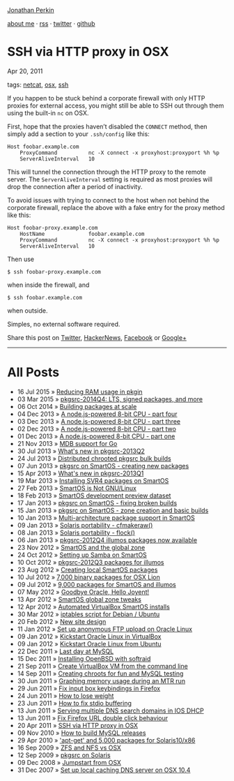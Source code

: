 [Jonathan Perkin](https://www.perkin.org.uk/)

[about me](https://www.perkin.org.uk/about.html) · [rss](https://www.perkin.org.uk/rss.xml) · [twitter](https://twitter.com/jperkin) · [github](https://github.com/jperkin)

# SSH via HTTP proxy in OSX

Apr 20, 2011

tags: [netcat](https://www.perkin.org.uk/tags/netcat.html), [osx](https://www.perkin.org.uk/tags/osx.html), [ssh](https://www.perkin.org.uk/tags/ssh.html)

If you happen to be stuck behind a corporate firewall with only HTTP proxies for external access, you might still be able to SSH out through them using the built-in `nc` on OSX.

First, hope that the proxies haven’t disabled the `CONNECT` method, then simply add a section to your `.ssh/config` like this:

```text
Host foobar.example.com
    ProxyCommand          nc -X connect -x proxyhost:proxyport %h %p
    ServerAliveInterval   10
```

This will tunnel the connection through the HTTP proxy to the remote server. The `ServerAliveInterval` setting is required as most proxies will drop the connection after a period of inactivity.

To avoid issues with trying to connect to the host when not behind the corporate firewall, replace the above with a fake entry for the proxy method like this:

```text
Host foobar-proxy.example.com
    HostName              foobar.example.com
    ProxyCommand          nc -X connect -x proxyhost:proxyport %h %p
    ServerAliveInterval   10
```

Then use

```console
$ ssh foobar-proxy.example.com
```

when inside the firewall, and

```console
$ ssh foobar.example.com
```

when outside.

Simples, no external software required.

Share this post on [Twitter](https://twitter.com/share?url=//www.perkin.org.uk/posts/ssh-via-http-proxy-in-osx.html&text=%22SSH+via+HTTP+proxy+in+OSX%22+by+%40jperkin), [HackerNews](https://news.ycombinator.com/submitlink?u=//www.perkin.org.uk/posts/ssh-via-http-proxy-in-osx.html&t=SSH+via+HTTP+proxy+in+OSX), [Facebook](https://www.facebook.com/sharer/sharer.php?u=//www.perkin.org.uk/posts/ssh-via-http-proxy-in-osx.html&t=SSH+via+HTTP+proxy+in+OSX) or [Google+](https://plus.google.com/share?url=//www.perkin.org.uk/posts/ssh-via-http-proxy-in-osx.html)

---

# All Posts

- 16 Jul 2015 » [Reducing RAM usage in pkgin](https://www.perkin.org.uk/posts/reducing-ram-usage-in-pkgin.html)
- 03 Mar 2015 » [pkgsrc-2014Q4: LTS, signed packages, and more](https://www.perkin.org.uk/posts/pkgsrc-2014Q4-lts-signed-packages-and-more.html)
- 06 Oct 2014 » [Building packages at scale](https://www.perkin.org.uk/posts/building-packages-at-scale.html)
- 04 Dec 2013 » [A node.js-powered 8-bit CPU - part four](https://www.perkin.org.uk/posts/a-nodejs-powered-8-bit-cpu-part-four.html)
- 03 Dec 2013 » [A node.js-powered 8-bit CPU - part three](https://www.perkin.org.uk/posts/a-nodejs-powered-8-bit-cpu-part-three.html)
- 02 Dec 2013 » [A node.js-powered 8-bit CPU - part two](https://www.perkin.org.uk/posts/a-nodejs-powered-8-bit-cpu-part-two.html)
- 01 Dec 2013 » [A node.js-powered 8-bit CPU - part one](https://www.perkin.org.uk/posts/a-nodejs-powered-8-bit-cpu-part-one.html)
- 21 Nov 2013 » [MDB support for Go](https://www.perkin.org.uk/posts/mdb-support-for-go.html)
- 30 Jul 2013 » [What's new in pkgsrc-2013Q2](https://www.perkin.org.uk/posts/whats-new-in-pkgsrc-2013Q2.html)
- 24 Jul 2013 » [Distributed chrooted pkgsrc bulk builds](https://www.perkin.org.uk/posts/distributed-chrooted-pkgsrc-bulk-builds.html)
- 07 Jun 2013 » [pkgsrc on SmartOS - creating new packages](https://www.perkin.org.uk/posts/pkgsrc-on-smartos-creating-new-packages.html)
- 15 Apr 2013 » [What's new in pkgsrc-2013Q1](https://www.perkin.org.uk/posts/whats-new-in-pkgsrc-2013Q1.html)
- 19 Mar 2013 » [Installing SVR4 packages on SmartOS](https://www.perkin.org.uk/posts/installing-svr4-packages-on-smartos.html)
- 27 Feb 2013 » [SmartOS is Not GNU/Linux](https://www.perkin.org.uk/posts/smartos-is-not-gnu-linux.html)
- 18 Feb 2013 » [SmartOS development preview dataset](https://www.perkin.org.uk/posts/smartos-development-preview-dataset.html)
- 17 Jan 2013 » [pkgsrc on SmartOS - fixing broken builds](https://www.perkin.org.uk/posts/pkgsrc-on-smartos-fixing-broken-builds.html)
- 15 Jan 2013 » [pkgsrc on SmartOS - zone creation and basic builds](https://www.perkin.org.uk/posts/pkgsrc-on-smartos-zone-creation-and-basic-builds.html)
- 10 Jan 2013 » [Multi-architecture package support in SmartOS](https://www.perkin.org.uk/posts/multiarch-package-support-in-smartos.html)
- 09 Jan 2013 » [Solaris portability - cfmakeraw()](https://www.perkin.org.uk/posts/solaris-portability-cfmakeraw.html)
- 08 Jan 2013 » [Solaris portability - flock()](https://www.perkin.org.uk/posts/solaris-portability-flock.html)
- 06 Jan 2013 » [pkgsrc-2012Q4 illumos packages now available](https://www.perkin.org.uk/posts/pkgsrc-2012Q4-packages-for-illumos.html)
- 23 Nov 2012 » [SmartOS and the global zone](https://www.perkin.org.uk/posts/smartos-and-the-global-zone.html)
- 24 Oct 2012 » [Setting up Samba on SmartOS](https://www.perkin.org.uk/posts/setting-up-samba-on-smartos.html)
- 10 Oct 2012 » [pkgsrc-2012Q3 packages for illumos](https://www.perkin.org.uk/posts/pkgsrc-2012Q3-packages-for-illumos.html)
- 23 Aug 2012 » [Creating local SmartOS packages](https://www.perkin.org.uk/posts/creating-local-smartos-packages.html)
- 10 Jul 2012 » [7,000 binary packages for OSX Lion](https://www.perkin.org.uk/posts/7000-packages-for-osx-lion.html)
- 09 Jul 2012 » [9,000 packages for SmartOS and illumos](https://www.perkin.org.uk/posts/9000-packages-for-smartos-and-illumos.html)
- 07 May 2012 » [Goodbye Oracle, Hello Joyent!](https://www.perkin.org.uk/posts/goodbye-oracle-hello-joyent.html)
- 13 Apr 2012 » [SmartOS global zone tweaks](https://www.perkin.org.uk/posts/smartos-global-zone-tweaks.html)
- 12 Apr 2012 » [Automated VirtualBox SmartOS installs](https://www.perkin.org.uk/posts/automated-virtualbox-smartos-installs.html)
- 30 Mar 2012 » [iptables script for Debian / Ubuntu](https://www.perkin.org.uk/posts/iptables-script-for-debian-ubuntu.html)
- 20 Feb 2012 » [New site design](https://www.perkin.org.uk/posts/new-site-design.html)
- 11 Jan 2012 » [Set up anonymous FTP upload on Oracle Linux](https://www.perkin.org.uk/posts/set-up-anonymous-ftp-upload-on-oracle-linux.html)
- 09 Jan 2012 » [Kickstart Oracle Linux in VirtualBox](https://www.perkin.org.uk/posts/kickstart-oracle-linux-in-virtualbox.html)
- 09 Jan 2012 » [Kickstart Oracle Linux from Ubuntu](https://www.perkin.org.uk/posts/kickstart-oracle-linux-from-ubuntu.html)
- 22 Dec 2011 » [Last day at MySQL](https://www.perkin.org.uk/posts/last-day-at-mysql.html)
- 15 Dec 2011 » [Installing OpenBSD with softraid](https://www.perkin.org.uk/posts/installing-openbsd-with-softraid.html)
- 21 Sep 2011 » [Create VirtualBox VM from the command line](https://www.perkin.org.uk/posts/create-virtualbox-vm-from-the-command-line.html)
- 14 Sep 2011 » [Creating chroots for fun and MySQL testing](https://www.perkin.org.uk/posts/creating-chroots-for-fun-and-mysql-testing.html)
- 30 Jun 2011 » [Graphing memory usage during an MTR run](https://www.perkin.org.uk/posts/graphing-memory-usage-during-an-mtr-run.html)
- 29 Jun 2011 » [Fix input box keybindings in Firefox](https://www.perkin.org.uk/posts/fix-input-box-keybindings-in-firefox.html)
- 24 Jun 2011 » [How to lose weight](https://www.perkin.org.uk/posts/how-to-lose-weight.html)
- 23 Jun 2011 » [How to fix stdio buffering](https://www.perkin.org.uk/posts/how-to-fix-stdio-buffering.html)
- 13 Jun 2011 » [Serving multiple DNS search domains in IOS DHCP](https://www.perkin.org.uk/posts/serving-multiple-dns-search-domains-in-ios-dhcp.html)
- 13 Jun 2011 » [Fix Firefox URL double click behaviour](https://www.perkin.org.uk/posts/fix-firefox-url-double-click-behaviour.html)
- 20 Apr 2011 » [SSH via HTTP proxy in OSX](https://www.perkin.org.uk/posts/ssh-via-http-proxy-in-osx.html)
- 09 Nov 2010 » [How to build MySQL releases](https://www.perkin.org.uk/posts/how-to-build-mysql-releases.html)
- 29 Apr 2010 » ['apt-get' and 5,000 packages for Solaris10/x86](https://www.perkin.org.uk/posts/apt-get-and-5000-packages-for-solaris10x86.html)
- 16 Sep 2009 » [ZFS and NFS vs OSX](https://www.perkin.org.uk/posts/zfs-and-nfs-vs-osx.html)
- 12 Sep 2009 » [pkgsrc on Solaris](https://www.perkin.org.uk/posts/pkgsrc-on-solaris.html)
- 09 Dec 2008 » [Jumpstart from OSX](https://www.perkin.org.uk/posts/jumpstart-from-osx.html)
- 31 Dec 2007 » [Set up local caching DNS server on OSX 10.4](https://www.perkin.org.uk/posts/set-up-local-caching-dns-server-on-osx-104.html)